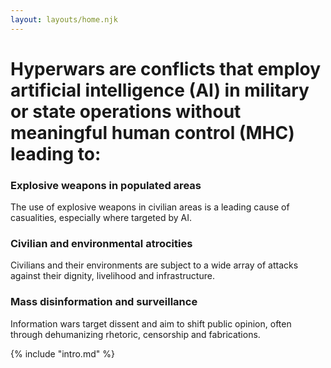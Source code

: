 ```yaml
---
layout: layouts/home.njk
---
```


# Hyperwars are conflicts that employ artificial intelligence (AI) in military or state operations without meaningful human control (MHC) leading to:

<div class="row">
<div class="col">

### Explosive weapons in populated areas
The use of explosive weapons in civilian areas is a leading cause of casualities, especially where targeted by AI.

</div>
<div class="col">

### Civilian and environmental atrocities
Civilians and their environments are subject to a wide array of attacks against their dignity, livelihood and infrastructure.

</div>
<div class="col">

### Mass disinformation and surveillance
Information wars target dissent and aim to shift public opinion, often through dehumanizing rhetoric, censorship and fabrications.

</div>
</div>


<div class="row">
<div class="col-2">

</div>
<div class="col-8">

{% include "intro.md" %}

</div>
</div>